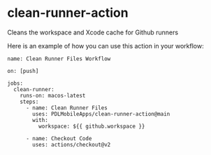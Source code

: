 # clean-runner-action
Cleans the workspace and Xcode cache for Github runners

Here is an example of how you can use this action in your workflow:

```
name: Clean Runner Files Workflow

on: [push]

jobs:
  clean-runner:
    runs-on: macos-latest
    steps:  
      - name: Clean Runner Files
        uses: PDLMobileApps/clean-runner-action@main
        with:
          workspace: ${{ github.workspace }}

      - name: Checkout Code
        uses: actions/checkout@v2
      
```